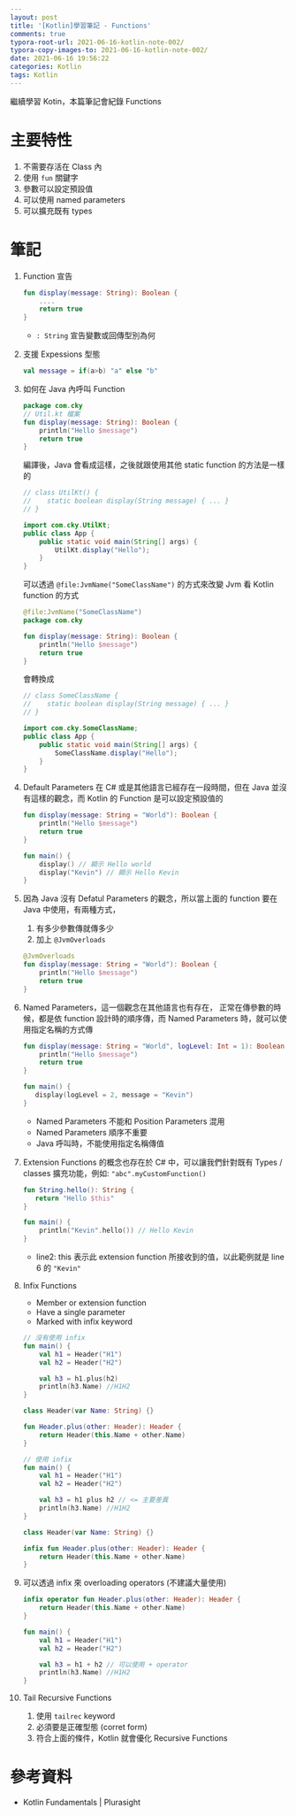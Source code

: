 ```yaml
---
layout: post
title: '[Kotlin]學習筆記 - Functions'
comments: true
typora-root-url: 2021-06-16-kotlin-note-002/
typora-copy-images-to: 2021-06-16-kotlin-note-002/
date: 2021-06-16 19:56:22
categories: Kotlin
tags: Kotlin
---
```


繼續學習 Kotin，本篇筆記會紀錄 Functions 

# 主要特性 

1. 不需要存活在 Class 內
2. 使用 `fun` 關鍵字
3. 參數可以設定預設值
4. 可以使用 named parameters
5. 可以擴充既有 types

<!-- more -->

# 筆記

1. Function 宣告

   ```kotlin
   fun display(message: String): Boolean {
       ....
       return true
   }
   ```

   * `: String` 宣告變數或回傳型別為何

2. 支援 Expessions 型態

   ```kotlin
   val message = if(a>b) "a" else "b"
   ```

3. 如何在 Java 內呼叫 Function

   ```kotlin
   package com.cky
   // Util.kt 檔案
   fun display(message: String): Boolean {
       println("Hello $message")
       return true
   }
   ```

   編譯後，Java 會看成這樣，之後就跟使用其他 static function 的方法是一樣的

   ```java
   // class UtilKt() {
   //    static boolean display(String message) { ... }
   // }
   
   import com.cky.UtilKt;
   public class App {
       public static void main(String[] args) {
           UtilKt.display("Hello");
       }
   }
   
   ```

   可以透過 `@file:JvmName("SomeClassName")` 的方式來改變 Jvm 看 Kotlin function 的方式

   ```kotlin
   @file:JvmName("SomeClassName")
   package com.cky
   
   fun display(message: String): Boolean {
       println("Hello $message")
       return true
   }
   ```

   會轉換成

   ```java
   // class SomeClassName {
   //    static boolean display(String message) { ... }
   // }
   
   import com.cky.SomeClassName;
   public class App {
       public static void main(String[] args) {
           SomeClassName.display("Hello");
       }
   }
   
   ```

4. Default Parameters 在 C# 或是其他語言已經存在一段時間，但在 Java 並沒有這樣的觀念，而 Kotlin 的 Function 是可以設定預設值的

   ```kotlin
   fun display(message: String = "World"): Boolean {
       println("Hello $message")
       return true
   }
   
   fun main() {
       display() // 顯示 Hello world
       display("Kevin") // 顯示 Hello Kevin
   }
   ```

5. 因為 Java 沒有 Defatul Parameters 的觀念，所以當上面的 function 要在 Java 中使用，有兩種方式，

   1.  有多少參數傳就傳多少
   2.  加上 `@JvmOverloads` 

   ```kotlin
   @JvmOverloads
   fun display(message: String = "World"): Boolean {
       println("Hello $message")
       return true
   }
   ```

6. Named Parameters，這一個觀念在其他語言也有存在， 正常在傳參數的時候，都是依 function 設計時的順序傳，而 Named Parameters 時，就可以使用指定名稱的方式傳

   ```kotlin
   fun display(message: String = "World", logLevel: Int = 1): Boolean {
       println("Hello $message")
       return true
   }
   
   fun main() {
      display(logLevel = 2, message = "Kevin")
   }
   ```

   * Named Parameters 不能和 Position Parameters 混用
   * Named Parameters 順序不重要
   * Java 呼叫時，不能使用指定名稱傳值

7. Extension Functions 的概念也存在於 C# 中，可以讓我們針對既有 Types / classes 擴充功能，例如: `"abc".myCustomFunction()`

   ```kotlin
   fun String.hello(): String {
      return "Hello $this"
   }
   
   fun main() {
       println("Kevin".hello()) // Hello Kevin
   }
   ```

   * line2: this 表示此 extension function 所接收到的值，以此範例就是 line 6 的 `"Kevin"`

8. Infix Functions

   * Member or extension function
   * Have a single parameter
   * Marked with infix keyword

   ```kotlin
   // 沒有使用 infix
   fun main() {
       val h1 = Header("H1")
       val h2 = Header("H2")
   
       val h3 = h1.plus(h2)
       println(h3.Name) //H1H2
   }
   
   class Header(var Name: String) {}
   
   fun Header.plus(other: Header): Header {
       return Header(this.Name + other.Name)
   }
   
   // 使用 infix
   fun main() {
       val h1 = Header("H1")
       val h2 = Header("H2")
   
       val h3 = h1 plus h2 // <= 主要差異
       println(h3.Name) //H1H2
   }
   
   class Header(var Name: String) {}
   
   infix fun Header.plus(other: Header): Header {
       return Header(this.Name + other.Name)
   }
   ```

9. 可以透過 infix 來 overloading operators (不建議大量使用)

   ```kotlin
   infix operator fun Header.plus(other: Header): Header {
       return Header(this.Name + other.Name)
   }
   
   fun main() {
       val h1 = Header("H1")
       val h2 = Header("H2")
   
       val h3 = h1 + h2 // 可以使用 + operator
       println(h3.Name) //H1H2
   }
   ```

10. Tail Recursive Functions 

    1. 使用 `tailrec` keyword
    2. 必須要是正確型態 (corret form)
    3. 符合上面的條件，Kotlin 就會優化 Recursive Functions

    

# 參考資料

* Kotlin Fundamentals | Plurasight

